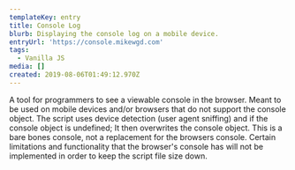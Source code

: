 ```yaml
---
templateKey: entry
title: Console Log
blurb: Displaying the console log on a mobile device.
entryUrl: 'https://console.mikewgd.com'
tags:
  - Vanilla JS
media: []
created: 2019-08-06T01:49:12.970Z
---
```

A tool for programmers to see a viewable console in the browser. Meant to be used on mobile devices and/or browsers that do not support the console object. The script uses device detection (user agent sniffing) and if the console object is undefined; It then overwrites the console object. This is a bare bones console, not a replacement for the browsers console. Certain limitations and functionality that the browser's console has will not be implemented in order to keep the script file size down.

<span class="entryMedia" thumb="https://res.cloudinary.com/dgjsyaqlh/image/upload/v1565784124/console-log_wkbrnu.png" full="https://res.cloudinary.com/dgjsyaqlh/video/upload/v1565780224/console-log_uhyu5l.mp4" type="video" caption="_A demo of the tool on an iPhone._"></span>

